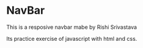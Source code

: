 # NavBar

This is a resposive navbar mabe by Rishi Srivastava

Its practice exercise of javascript with html and css.

